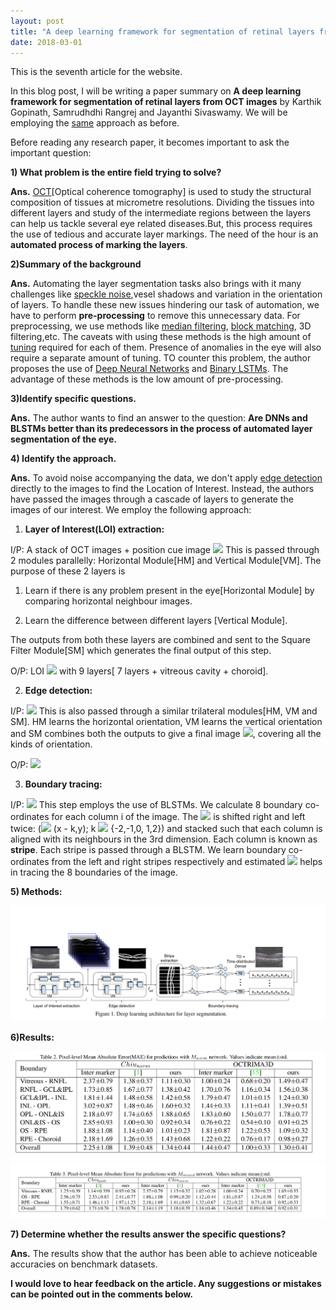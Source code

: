 ```yaml
---
layout: post
title: "A deep learning framework for segmentation of retinal layers from OCT images"
date: 2018-03-01
---
```

This is the seventh article for the website.

   In this blog post, I will be writing a paper summary on **A deep learning framework for segmentation of retinal layers from OCT 
images** by Karthik Gopinath, Samrudhdhi Rangrej and Jayanthi Sivaswamy. We will be employing the 
[same](https://violentmetaphors.com/2013/08/25/how-to-read-and-understand-a-scientific-paper-2/) approach as before.

Before reading any research paper, it becomes important to ask the important question:

**1) What problem is the entire field trying to solve?**

**Ans.** [OCT](https://www.wikiwand.com/en/Optical_coherence_tomography)[Optical coherence tomography] is used to study the structural
composition of tissues at micrometre resolutions. Dividing the tissues into different layers and study of the intermediate regions 
between the layers can help us tackle several eye related diseases.But, this process requires the use of tedious and accurate layer
markings. The need of the hour is an **automated process of marking the layers**.

**2)Summary of the background**

**Ans.** Automating the layer segmentation tasks also brings with it many challenges like 
[speckle noise](https://www.wikiwand.com/en/Speckle_noise),vesel shadows and variation in the orientation of layers. To handle 
these new issues hindering our task of automation, we have to perform **pre-processing** to remove this unnecessary data. For 
preprocessing, we use methods like [median filtering](https://www.wikiwand.com/en/Median_filter), 
[block matching](https://www.wikiwand.com/en/Block-matching_algorithm), 3D filtering,etc. The caveats with using these methods is
the high amount of [tuning](https://stackoverflow.com/questions/22903267/what-is-tuning-in-machine-learning#22903415) required for
each of them. Presence of anomalies in the eye will also require a separate amount of tuning. TO counter this problem, the author 
proposes the use of [Deep Neural Networks](https://www.wikiwand.com/en/Deep_learning) and 
[Binary LSTMs](https://www.wikiwand.com/en/Long_short-term_memory). The advantage of these methods is the low amount of 
pre-processing.

**3)Identify specific questions.**

**Ans.** The author wants to find an answer to the question: **Are DNNs and BLSTMs better than its predecessors in the process of
automated layer segmentation of the eye.**

**4) Identify the approach.**

**Ans.** To avoid noise accompanying the data, we don't apply [edge detection](https://www.wikiwand.com/en/Edge_detection) directly
to the images to find the Location of Interest. Instead, the authors have passed the images through a cascade of layers to generate 
the images of our interest. We employ the following approach:

1) **Layer of Interest(LOI) extraction:**

I/P: A stack of OCT images + position cue image <img src = "http://mathurl.com/y8z7c5hk.png" width = "35">
This is passed through 2 modules parallelly: Horizontal Module[HM] and Vertical Module[VM]. The purpose of these 2 layers is 

1) Learn if there is any problem present in the eye[Horizontal Module] by comparing horizontal neighbour images.

2) Learn the difference between different layers [Vertical Module].

The outputs from both these layers are combined and sent to the Square Filter Module[SM] which generates the final output of this 
step.

O/P: LOI <img src = "http://mathurl.com/y7kwzjpu.png" width = "25"> with 9 layers[ 7 layers + 
vitreous cavity + choroid].

2) **Edge detection:** 

I/P: <img src = "http://mathurl.com/y7kwzjpu.png" width = "35"> 
This is also passed through a similar trilateral modules[HM, VM and SM]. 
HM learns the horizontal orientation, VM learns the vertical orientation and SM combines both the outputs to give a final image
<img src = "http://mathurl.com/y96va3hb.png" width = "25">, covering all the kinds of orientation.

O/P: <img src = "http://mathurl.com/y96va3hb.png" width = "35">

3) **Boundary tracing:**

I/P: <img src = "http://mathurl.com/y96va3hb.png" width = "25">
This step employs the use of BLSTMs. We calculate 8 boundary co-ordinates <src img = "http://mathurl.com/y8ltu8da.png" width = "55"> 
for each column i of the image. The <img src = "http://mathurl.com/y8ltu8da.png" width = "25"> is shifted right and left twice:
(<img src = "http://mathurl.com/y8ltu8da.png" width = "25"> (x - k,y); k <img src = "http://mathurl.com/2bwxnd6.png" width = "15">
{-2,-1,0, 1,2}) and stacked such that each column is aligned with its neighbours in the 3rd dimension. Each column is known as 
**stripe**. Each stripe is passed through a BLSTM. We learn boundary co-ordinates from the left and right stripes respectively and 
estimated <img src = "http://mathurl.com/y8vet26t.png" width = "30"> helps in tracing the 8 boundaries of the image.

**5) Methods:**

<img src = "https://github.com/Anirudh257/Anirudh257.github.io/blob/master/medical/OCT.png">


**6)Results:**

<img src = "https://github.com/Anirudh257/Anirudh257.github.io/blob/master/medical/resultsMedical.png" width = "1000">

<img src = "https://github.com/Anirudh257/Anirudh257.github.io/blob/master/medical/medicalImg.png" width = "1000">


**7) Determine whether the results answer the specific questions?**

**Ans.** The results show that the author has been able to achieve noticeable accuracies on benchmark datasets.

**I would love to hear feedback on the article. Any suggestions or mistakes can be pointed out in the comments below.**


